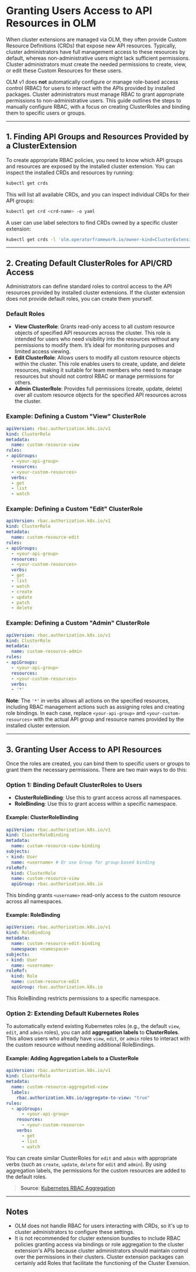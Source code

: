 
# Granting Users Access to API Resources in OLM

When cluster extensions are managed via OLM, they often provide Custom Resource Definitions (CRDs) that expose new API resources. Typically, cluster administrators have full management access to these resources by default, whereas non-administrative users might lack sufficient permissions. Cluster administrators must create the needed permissions to create, view, or edit these Custom Resources for these users.

OLM v1 does **not** automatically configure or manage role-based access control (RBAC) for users to interact with the APIs provided by installed packages. Cluster administrators must manage RBAC to grant appropriate permissions to non-administrative users. This guide outlines the steps to manually configure RBAC, with a focus on creating ClusterRoles and binding them to specific users or groups.

---

## 1. Finding API Groups and Resources Provided by a ClusterExtension

To create appropriate RBAC policies, you need to know which API groups and resources are exposed by the installed cluster extension. You can inspect the installed CRDs and resources by running:

```bash
kubectl get crds
```

This will list all available CRDs, and you can inspect individual CRDs for their API groups:

```bash
kubectl get crd <crd-name> -o yaml
```

A user can use label selectors to find CRDs owned by a specific cluster extension:

```bash
kubectl get crds -l 'olm.operatorframework.io/owner-kind=ClusterExtension,olm.operatorframework.io/owner-name=<clusterExtensionName>'
```

---

## 2. Creating Default ClusterRoles for API/CRD Access

Administrators can define standard roles to control access to the API resources provided by installed cluster extensions. If the cluster extension does not provide default roles, you can create them yourself.

### Default Roles

- **View ClusterRole**: Grants read-only access to all custom resource objects of specified API resources across the cluster. This role is intended for users who need visibility into the resources without any permissions to modify them. It’s ideal for monitoring purposes and limited access viewing.
- **Edit ClusterRole**: Allows users to modify all custom resource objects within the cluster. This role enables users to create, update, and delete resources, making it suitable for team members who need to manage resources but should not control RBAC or manage permissions for others.
- **Admin ClusterRole**: Provides full permissions (create, update, delete) over all custom resource objects for the specified API resources across the cluster.

### Example: Defining a Custom "View" ClusterRole

```yaml
apiVersion: rbac.authorization.k8s.io/v1
kind: ClusterRole
metadata:
  name: custom-resource-view
rules:
- apiGroups:
  - <your-api-group>
  resources:
  - <your-custom-resources>
  verbs:
  - get
  - list
  - watch
```

### Example: Defining a Custom "Edit" ClusterRole

```yaml
apiVersion: rbac.authorization.k8s.io/v1
kind: ClusterRole
metadata:
  name: custom-resource-edit
rules:
- apiGroups:
  - <your-api-group>
  resources:
  - <your-custom-resources>
  verbs:
  - get
  - list
  - watch
  - create
  - update
  - patch
  - delete 
```

### Example: Defining a Custom "Admin" ClusterRole

```yaml
apiVersion: rbac.authorization.k8s.io/v1
kind: ClusterRole
metadata:
  name: custom-resource-admin
rules:
- apiGroups:
  - <your-api-group>
  resources:
  - <your-custom-resources>
  verbs:
  - '*'
```
**Note**: The `'*'` in verbs allows all actions on the specified resources, including RBAC management actions such as assigning roles and creating role bindings.
In each case, replace `<your-api-group>` and `<your-custom-resources>` with the actual API group and resource names provided by the installed cluster extension.

---

## 3. Granting User Access to API Resources

Once the roles are created, you can bind them to specific users or groups to grant them the necessary permissions. There are two main ways to do this:

### Option 1: Binding Default ClusterRoles to Users

- **ClusterRoleBinding**: Use this to grant access across all namespaces.
- **RoleBinding**: Use this to grant access within a specific namespace.

#### Example: ClusterRoleBinding

```yaml
apiVersion: rbac.authorization.k8s.io/v1
kind: ClusterRoleBinding
metadata:
  name: custom-resource-view-binding
subjects:
- kind: User
  name: <username> # Or use Group for group-based binding
roleRef:
  kind: ClusterRole
  name: custom-resource-view
  apiGroup: rbac.authorization.k8s.io
```

This binding grants `<username>` read-only access to the custom resource across all namespaces.

#### Example: RoleBinding

```yaml
apiVersion: rbac.authorization.k8s.io/v1
kind: RoleBinding
metadata:
  name: custom-resource-edit-binding
  namespace: <namespace>
subjects:
- kind: User
  name: <username>
roleRef:
  kind: Role
  name: custom-resource-edit
  apiGroup: rbac.authorization.k8s.io
```

This RoleBinding restricts permissions to a specific namespace.

### Option 2: Extending Default Kubernetes Roles

To automatically extend existing Kubernetes roles (e.g., the default `view`, `edit`, and `admin` roles), you can add **aggregation labels** to **ClusterRoles**. This allows users who already have `view`, `edit`, or `admin` roles to interact with the custom resource without needing additional RoleBindings.

#### Example: Adding Aggregation Labels to a ClusterRole

```yaml
apiVersion: rbac.authorization.k8s.io/v1
kind: ClusterRole
metadata:
  name: custom-resource-aggregated-view
  labels:
    rbac.authorization.k8s.io/aggregate-to-view: "true"
rules:
  - apiGroups:
      - <your-api-group>
    resources:
      - <your-custom-resource>
    verbs:
      - get
      - list
      - watch
```

You can create similar ClusterRoles for `edit` and `admin` with appropriate verbs (such as `create`, `update`, `delete` for `edit` and `admin`). By using aggregation labels, the permissions for the custom resources are added to the default roles.

> **Source**: [Kubernetes RBAC Aggregation](https://kubernetes.io/docs/reference/access-authn-authz/rbac/#default-roles-and-role-bindings)

---

## Notes

- OLM does not handle RBAC for users interacting with CRDs, so it's up to cluster administrators to configure these settings.
- It is not recommended for cluster extension bundles to include RBAC policies granting access via bindings or role aggregation to the cluster extension's APIs because cluster administrators should maintain control over the permissions in their clusters. Cluster extension packages can certainly add Roles that facilitate the functioning of the Cluster Exension.
